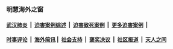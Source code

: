 
### 明慧海外之窗

####  [武汉肺炎](indexes/365.md?t=04161301) &nbsp;|&nbsp;  [迫害案例综述](indexes/328.md?t=04161301) &nbsp;|&nbsp; [迫害致死案例](indexes/277.md?t=04161301)  &nbsp;|&nbsp; [更多迫害案例](indexes/81.md?t=04161301)  &nbsp;|&nbsp; 
####  [时事评论](indexes/19.md?t=04161301) &nbsp;|&nbsp; [海外简讯](indexes/245.md?t=04161301)&nbsp;|&nbsp;  [社会支持](indexes/140.md?t=04161301) &nbsp;|&nbsp; [褒奖决议](indexes/282.md?t=04161301) &nbsp;|&nbsp; [社区报道](indexes/91.md?t=04161301)  &nbsp;|&nbsp; [天人之间](indexes/78.md?t=04161301) 

